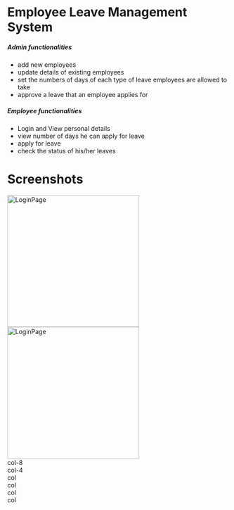 # Employee Leave Management System
##### Admin functionalities
* add new employees
* update details of existing employees
* set the numbers of days of each type of leave employees are allowed to take
* approve a leave that an employee applies for

##### Employee functionalities
* Login and View personal details
* view number of days he can apply for leave 
* apply for leave
* check the status of his/her leaves

# Screenshots
<div class="container">

   <div class="row">
       <div class="col">
          <img src="images/loginPage" alt="LoginPage" width="300">
       </div>
        <div class="col">
          <img src="images/AdminOpening" alt="LoginPage" width="300">
        </div>
   </div>
  <div class="row">
    <div class="col-8">col-8</div>
    <div class="col-4">col-4</div>
  </div>
  <div class="row">
     <div class="col">col</div>
     <div class="col">col</div>
  </div>   
   <div class="row">
     <div class="col">col</div>
     <div class="col">col</div>
  </div>
  
  
  
  
  
  
  
</div>
